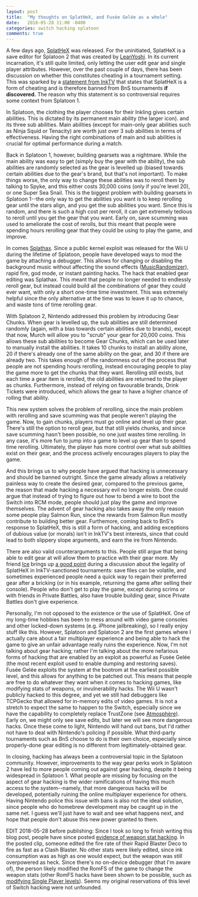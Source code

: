 ```yaml
---
layout: post
title:  "My thoughts on SplatHeX, and Fusée Gelée as a whole"
date:   2018-05-28 11:00 -0400
categories: switch hacking splatoon
comments: true
---
```

A few days ago, [SplatHeX](http://leanny.github.io/SplatHeX.html) was released. 
For the uninitiated, SplatHeX is a save editor for Splatoon 2 that was created by [LeanYoshi](https://twitter.com/leanyoshi). In its current incarnation, it's still quite limited, only letting the user edit gear and single player attributes. However, over the past couple of days, there has been discussion on whether this constitutes cheating in a tournament setting. This was sparked by a [statement from InkTV](https://twitter.com/Flarablitz/status/996591488598532096) that states that SplatHeX is a form of cheating and is therefore banned from BnS tournaments **if discovered.** The reason why this statement is so controversial requires some context from Splatoon 1.

In Splatoon, the clothing the player chooses for their Inkling gives certain abilities. This is dictated by its permanent main ability (the larger icon). and its three sub abilities. Main abilities (except for main-only gear abilities such as Ninja Squid or Tenacity) are worth just over 3 sub abilities in terms of effectiveness. Having the right combinations of main and sub abilities is crucial for optimal performance during a match.

Back in Splatoon 1, however, building gearsets was a nightmare. While the main ability was easy to get (simply buy the gear with the ability), the sub abilities are randomly selected as the gear is levelled up (biased towards certain abilities due to the gear's brand, but that's not important). To make things worse, the only way to change these abilities was to reroll them by talking to Spyke, and this either costs 30,000 coins (only if you're level 20), or one Super Sea Snail. This is the biggest problem with building gearsets in Splatoon 1--the only way to get the abilities you want is to keep rerolling gear until the stars align, and you get the sub abilities you want. Since this is random, and there is such a high cost per reroll, it can get extremely tedious to reroll until you get the gear that you want. Early on, save scumming was used to ameliorate the cost of rerolls, but this meant that people were spending hours rerolling gear that they could be using to play the game, and improve. 

In comes [Splathax](https://gbatemp.net/threads/splatoon-modding-hub.425670/). Since a public kernel exploit was released for the Wii U during the lifetime of Splatoon, people have developed ways to mod the game by attaching a debugger. This allows for changing or disabling the background music without affecting the sound effects ([MusicRandomizer](https://github.com/OatmealDome/MusicRandomizer)), rapid fire, god mode, or instant painting hacks. The hack that enabled gear editing was Splathax. This meant that people no longer needed to endlessly reroll gear, but instead could build all the combinations of gear they could ever want, with only a short one-time time investment. This was extremely helpful since the only alternative at the time was to leave it up to chance, and waste tons of time rerolling gear.

With Splatoon 2, Nintendo addressed this problem by introducing Gear Chunks. When gear is levelled up, the sub abilities are still determined randomly (again, with a bias towards certain abilities due to brands), except that now, Murch will allow you to "scrub" your gear for 20,000 coins. This allows these sub abilities to become Gear Chunks, which can be used later to manually install the abilities. It takes 10 chunks to install an ability alone, 20 if there's already one of the same ability on the gear, and 30 if there are already two. This takes enough of the randomness out of the process that people are not spending hours rerolling, instead encouraging people to play the game more to get the chunks that they want. Rerolling still exists, but each time a gear item is rerolled, the old abilities are returned to the player as chunks. Furthermore, instead of relying on favourable brands, Drink Tickets were introduced, which allows the gear to have a higher chance of rolling that ability.

This new system solves the problem of rerolling, since the main problem with rerolling and save scumming was that people weren't playing the game. Now, to gain chunks, players must go online and level up their gear. There's still the option to reroll gear, but that still yields chunks, and since save scumming hasn't been possible, no one just wastes time rerolling. In any case, it's more fun to jump into a game to level up gear than to spend time rerolling. Ultimately, the player has more control over what sub abilities exist on their gear, and the process actively encourages players to play the game. 

And this brings us to why people have argued that hacking is unnecessary and should be banned outright. Since the game already allows a relatively painless way to create the desired gear, compared to the previous game, the reason that made hacking a necessary evil no longer exists. One could argue that instead of trying to figure out how to bend a wire to boot the Switch into RCM mode, people should just play the game and improve themselves. The advent of gear hacking also takes away the only reason some people play Salmon Run, since the rewards from Salmon Run mostly contribute to building better gear. Furthemore, coming back to BnS's response to SplatHeX, this is still a form of hacking, and adding exceptions of dubious value (or morals) isn't in InkTV's best interests, since that could lead to both slippery slope arguments, and earn the ire from Nintendo.

There are also valid counterarguments to this. People still argue that being able to edit gear at will allow them to practice with their gear more. My friend [Ice](https://twitter.com/IceFlinger) brings up [a good point](https://twitter.com/IceFlinger/status/998608796497858560) during a discussion about the legality of SplatHeX in InkTV-sanctioned tournaments: save files can be volatile, and sometimes experienced people need a quick way to regain their preferred gear after a bricking (or in his example, returning the game after selling their console). People who don't get to play the game, except during scrims or with friends in Private Battles, also have trouble building gear, since Private Battles don't give experience.

Personally, I'm not opposed to the existence or the use of SplatHeX. One of my long-time hobbies has been to mess around with video game consoles and other locked-down systems (e.g. iPhone jailbreaking), so I really enjoy stuff like this. However, Splatoon and Splatoon 2 are the first games where I actually care about a fair multiplayer experience and being able to hack the game to give an unfair advantage really ruins the experience. Now, I'm not talking about gear hacking; rather I'm talking about the more nefarious forms of hacking that are enabled by an exploit as powerful as Fusée Gelée (the most recent exploit used to enable dumping and restoring saves). Fusée Gelée exploits the system at the bootrom at the earliest possible level, and this allows for anything to be patched out. This means that people are free to do whatever they want when it comes to hacking games, like modifying stats of weapons, or invulnerability hacks. The Wii U wasn't publicly hacked to this degree, and yet we still had debuggers like TCPGecko that allowed for in-memory edits of video games. It is not a stretch to expect the same to happen to the Switch, especially since we have the capability to completely replace TrustZone (see [Atmosphère](https://github.com/Atmosphere-NX/Atmosphere)). Early on, we might only see save edits, but later we will see more dangerous hacks. Once these come to light, Nintendo will hand out bans, but I'd rather not have to deal with Nintendo's policing if possible. What third-party tournaments such as BnS choose to do is their own choice, especially since properly-done gear editing is no different from legitimately-obtained gear.

In closing, hacking has always been a controversial topic in the Splatoon community. However, improvements to the way gear perks work in Splatoon 2 have led to more people coming out against gear hacking, despite it being widespread in Splatoon 1. What people are missing by focusing on the aspect of gear hacking is the wider ramifications of having this much access to the system--namely, that more dangerous hacks will be developed, potentially ruining the online multiplayer experience for others. Having Nintendo police this issue with bans is also not the ideal solution, since people who do homebrew development may be caught up in the same net. I guess we'll just have to wait and see what happens next, and hope that people don't abuse this new power granted to them.

EDIT 2018-05-28 before publishing: Since I took so long to finish writing this blog post, people have since posted [evidence of weapon stat hacking](https://twitter.com/OatmealDome/status/1000093140492128257). In the posted clip, someone edited the fire rate of their Rapid Blaster Deco to fire as fast as a Clash Blaster. No other stats were likely edited, since ink consumption was as high as one would expect, but the weapon was still overpowered as heck. Since there's no on-device debugger (that I'm aware of), the person likely modified the RomFS of the game to change the weapon stats (other RomFS hacks have been shown to be possible, such as [modifying Single Player levels](https://twitter.com/Simon1844/status/1000212738197598208)). Seems my original reservations of this level of Switch hacking were not unfounded.

